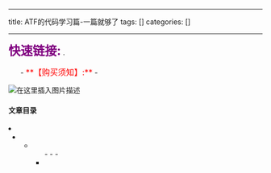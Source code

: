 
--- 
title:  ATF的代码学习篇-一篇就够了 
tags: []
categories: [] 

---
>  
 <font color="purple" size="5">**快速链接:**</font> .   
 <ul>
  -  <font color="red" size="3">**【购买须知】:**</font>
  - 
 </ul> 


<img src="https://img-blog.csdnimg.cn/cd0de6cd4f0d4196a4c5a00bfd51c433.png" alt="在这里插入图片描述">



#### 文章目录

  <li>
   <ul>
    <li>
     <ul>
      <li>
       <ul>
        - 
        - 
        - 
        <li>
       